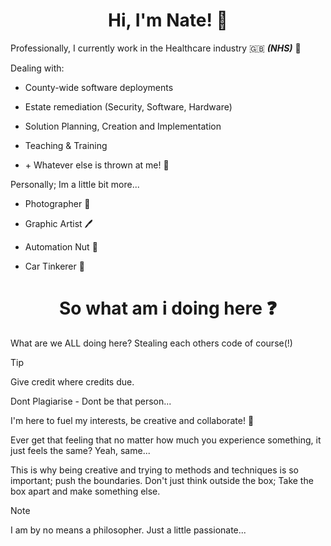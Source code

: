 <div align="center">

# Hi, I'm Nate! :wave:

</div>

Professionally, I currently work in the Healthcare industry :uk: ***(NHS)*** :hospital:

Dealing with:

* County-wide software deployments

* Estate remediation (Security, Software, Hardware)

* Solution Planning, Creation and Implementation

* Teaching & Training

* \+ Whatever else is thrown at me! :tada:

Personally; Im a little bit more...

* Photographer :camera_flash:

* Graphic Artist :pen:

* Automation Nut :robot:

* Car Tinkerer :car:

<div align="center">

# So what am i doing here :question:

</div>

What are we ALL doing here? Stealing each others code of course(!)

>[!TIP]
> Give credit where credits due.
> 
> Dont Plagiarise - Dont be that person...

I'm here to fuel my interests, be creative and collaborate! :clap:

Ever get that feeling that no matter how much you experience something, it just feels the same? Yeah, same... 

This is why being creative and trying to methods and techniques is so important; push the boundaries. Don't just think outside the box; Take the box apart and make something else.

> [!NOTE]
> I am by no means a philosopher. Just a little passionate...

